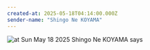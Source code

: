 ```yaml
---
created-at: 2025-05-18T04:14:00.000Z
sender-name: "Shingo Ne KOYAMA"
---
```


![at Sun May 18 2025 Shingo Ne KOYAMA says](./messages/images/IMG-20250518-WA0000.jpg)

